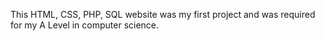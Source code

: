 This HTML, CSS, PHP, SQL website was my first project and was required for my A Level in computer science.
